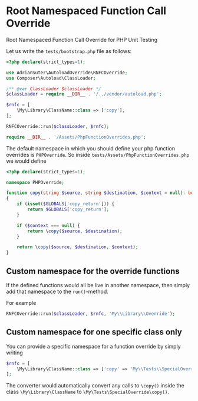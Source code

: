 # Root Namespaced Function Call Override

Root Namespaced Function Call Override for PHP Unit Testing


Let us write the `tests/bootstrap.php` file as follows:
```php
<?php declare(strict_types=1);

use AdrianSuter\AutoloadOverride\RNFCOverride;
use Composer\Autoload\ClassLoader;

/** @var ClassLoader $classLoader */
$classLoader = require __DIR__ . '/../vendor/autoload.php';

$rnfc = [
    \My\Library\ClassName::class => ['copy'],
];

RNFCOverride::run($classLoader, $rnfc);

require __DIR__ . '/Assets/PhpFunctionOverrides.php';
```

The default namespace in which you should define your php function overrides is
`PHPOverride`. So inside `tests/Assets/PhpFunctionOverrides.php` we would define
```php
<?php declare(strict_types=1);

namespace PHPOverride;

function copy(string $source, string $destination, $context = null): bool
{
    if (isset($GLOBALS['copy_return'])) {
        return $GLOBALS['copy_return'];
    }

    if ($context === null) {
        return \copy($source, $destination);
    }

    return \copy($source, $destination, $context);
}
```

## Custom namespace for the override functions

If the defined functions would all be live in another namespace, then simply add
that namespace to the `run()`-method.

For example
```php
RNFCOverride::run($classLoader, $rnfc, 'My\\Library\\Override');
```


## Custom namespace for one specific class only

You can provide a specific namespace for a function override by simply writing
```php
$rnfc = [
    \My\Library\ClassName::class => ['copy' => 'My\\Tests\\SpecialOverride'],
];
```  

The converter would automatically convert any calls to `\copy()` inside the class
`\My\Library\ClassName` to `\My\Tests\SpecialOverride\copy()`.
